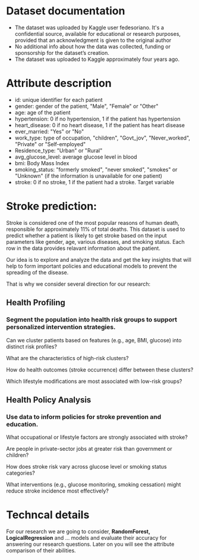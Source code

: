 # Dataset documentation

- The dataset was uploaded by Kaggle user fedesoriano. It's a confidential source, available for educational or research purposes, provided that an acknowledgment is given to the original author
- No additional info about how the data was collected, funding or sponsorship for the dataset’s creation.
- The dataset was uploaded to Kaggle approximately four years ago.

# Attribute description

- id: unique identifier for each patient
- gender: gender of the patient, "Male", "Female" or "Other"
- age: age of the patient 
- hypertension: 0 if no hypertension, 1 if the patient has hypertension
- heart_disease: 0 if no heart disease, 1 if the patient has heart disease
- ever_married: "Yes" or "No" 
- work_type: type of occupation, "children", "Govt_jov", "Never_worked", "Private" or "Self-employed"
- Residence_type: "Urban" or "Rural"
- avg_glucose_level: average glucose level in blood
- bmi: Body Mass Index
- smoking_status: "formerly smoked", "never smoked", "smokes" or "Unknown" (if the information is unavailable for one patient)
- stroke: 0 if no stroke, 1 if the patient had a stroke. Target variable

# Stroke prediction:
Stroke is considered one of the most popular reasons of human death, responsible for approximately 11% of total deaths. 
This dataset is used to predict whether a patient is likely to get stroke based on the input parameters like gender, age, various diseases, and smoking status. Each row in the data provides relavant information about the patient.

Our idea is to explore and analyze the data and get the key insights that will help to form important policies and educational models to prevent the spreading of the disease.

That is why we consider several direction for our research:

## Health Profiling
### Segment the population into health risk groups to support personalized intervention strategies.

 Can we cluster patients based on features (e.g., age, BMI, glucose) into distinct risk profiles?

 What are the characteristics of high-risk clusters?

How do health outcomes (stroke occurrence) differ between these clusters?

 Which lifestyle modifications are most associated with low-risk groups?


## Health Policy Analysis
### Use data to inform policies for stroke prevention and education.

What occupational or lifestyle factors are strongly associated with stroke?

Are people in private-sector jobs at greater risk than government or children?

How does stroke risk vary across glucose level or smoking status categories?

What interventions (e.g., glucose monitoring, smoking cessation) might reduce stroke incidence most effectively?

# Techncal details
For our research we are going to consider, **RandomForest, LogicalRegression** and ... models and evaluate their accuracy for answering our research questions. Later on you will see the attribute comparison of their abilities. 
